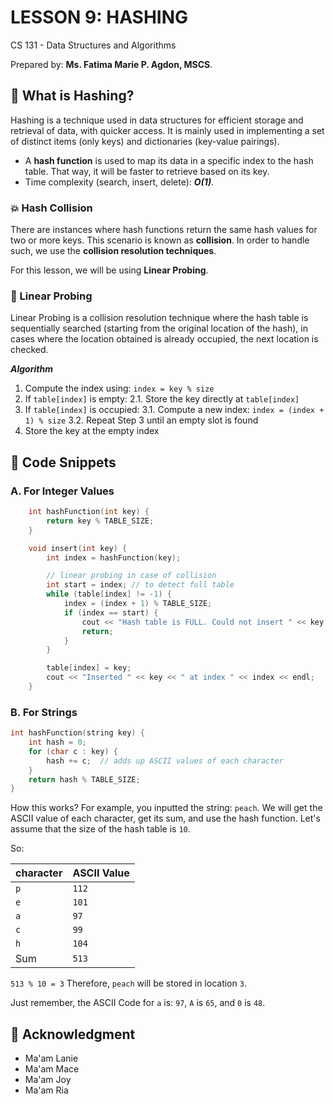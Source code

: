 # LESSON 9: HASHING
CS 131 - Data Structures and Algorithms

Prepared by: **Ms. Fatima Marie P. Agdon, MSCS**.

## 🤔 What is Hashing?
Hashing is a technique used in data structures for efficient storage and retrieval of data, with quicker access. It is mainly used in implementing a set of distinct items (only keys) and dictionaries (key-value pairings).
- A **hash function** is used to map its data in a specific index to the hash table. That way, it will be faster to retrieve based on its key.
- Time complexity (search, insert, delete): ***O(1)***.

### 💥 Hash Collision
There are instances where hash functions return the same hash values for two or more keys. This scenario is known as **collision**. In order to handle such, we use the **collision resolution techniques**.

For this lesson, we will be using **Linear Probing**.

### 🔁 Linear Probing
Linear Probing is a collision resolution technique where the hash table is sequentially searched (starting from the original location of the hash), in cases where the location obtained is already occupied, the next location is checked.

***Algorithm***
1. Compute the index using: ```index = key % size```
2. If ```table[index]``` is empty:
   2.1. Store the key directly at ```table[index]```
3. If ```table[index]``` is occupied:
   3.1. Compute a new index: ```index = (index + 1) % size```
   3.2. Repeat Step 3 until an empty slot is found
4. Store the key at the empty index


## 🧪 Code Snippets
### A. For Integer Values
```cpp
    int hashFunction(int key) {
        return key % TABLE_SIZE;
    }

    void insert(int key) {
        int index = hashFunction(key);

        // linear probing in case of collision
        int start = index; // to detect full table
        while (table[index] != -1) {
            index = (index + 1) % TABLE_SIZE;
            if (index == start) {
                cout << "Hash table is FULL. Could not insert " << key << endl;
                return;
            }
        }

        table[index] = key;
        cout << "Inserted " << key << " at index " << index << endl;
    }
```

### B. For Strings
```cpp
int hashFunction(string key) {
    int hash = 0;
    for (char c : key) {
        hash += c;  // adds up ASCII values of each character
    }
    return hash % TABLE_SIZE;
}
```
How this works?
For example, you inputted the string: ```peach```. We will get the ASCII value of each character, get its sum, and use the hash function. Let's assume that the size of the hash table is ```10```.

So:

| character | ASCII Value |
|-----------|-------------|
|```p```| ```112```|
|```e```| ```101```|
|```a```| ```97```|
|```c```| ```99```|
|```h```| ```104```|
| Sum| ```513```|

```513 % 10 = 3```
Therefore, ```peach``` will be stored in location ```3```.

Just remember, the ASCII Code for ```a``` is: ```97```, ```A``` is ```65```, and ```0``` is ```48```.

## 💌 Acknowledgment
- Ma'am Lanie
- Ma'am Mace
- Ma'am Joy
- Ma'am Ria